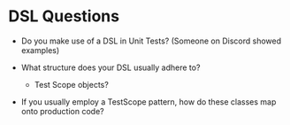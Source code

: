 # DSL Questions

- Do you make use of a DSL in Unit Tests? (Someone on Discord showed examples)

- What structure does your DSL usually adhere to?
    - Test Scope objects?

- If you usually employ a TestScope pattern, how do these classes map onto production code?